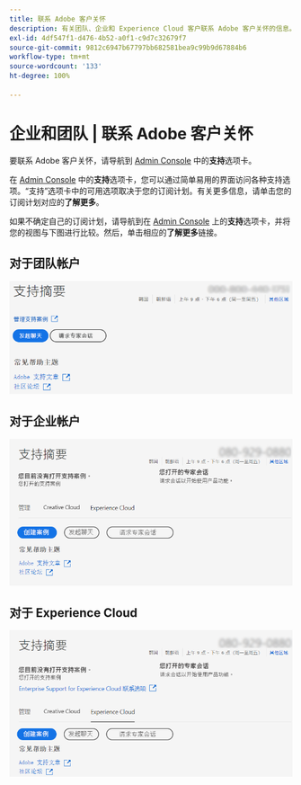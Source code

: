 ```yaml
---
title: 联系 Adobe 客户关怀
description: 有关团队、企业和 Experience Cloud 客户联系 Adobe 客户关怀的信息。
exl-id: 4df547f1-d476-4b52-a0f1-c9d7c32679f7
source-git-commit: 9812c6947b67797bb682581bea9c99b9d67884b6
workflow-type: tm+mt
source-wordcount: '133'
ht-degree: 100%

---
```


# 企业和团队 | 联系 Adobe 客户关怀

要联系 Adobe 客户关怀，请导航到 [Admin Console](https://adminconsole.adobe.com/) 中的&#x200B;**支持**&#x200B;选项卡。

在 [Admin Console](https://adminconsole.adobe.com/) 中的&#x200B;**支持**&#x200B;选项卡，您可以通过简单易用的界面访问各种支持选项。“支持”选项卡中的可用选项取决于您的订阅计划。有关更多信息，请单击您的订阅计划对应的&#x200B;**了解更多**。

如果不确定自己的订阅计划，请导航到在 [Admin Console](https://adminconsole.adobe.com/) 上的&#x200B;**支持**&#x200B;选项卡，并将您的视图与下图进行比较。然后，单击相应的&#x200B;**了解更多**&#x200B;链接。

## 对于团队帐户

![团队图像](assets/team.png)

<!--
[Learn more](https://helpx.adobe.com/enterprise/using/support-for-teams.html)
-->

## 对于企业帐户

![团队图像](assets/enterprise.png)

<!--
[Learn more](https://helpx.adobe.com/enterprise/using/support-for-enterprise.html)
-->

## 对于 Experience Cloud

![团队图像](assets/ec.png)

<!--
[Learn more](https://www.adobe.com/go/ac_ec_not_supported_en)
-->
